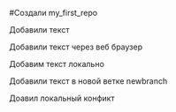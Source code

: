 #Создали my_first_repo

Добавили текст

Добавили текст через веб браузер

Добавим текст локально

Добавили текст в новой ветке newbranch

Доавил локальный конфикт
